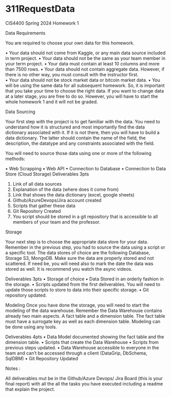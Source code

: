 # 311RequestData
CIS4400 Spring 2024
Homework 1


Data Requirements

You are required to choose your own data for this homework. 

•	Your data should not come from Kaggle, or any main data source included in term project.
•	Your data should not be the same as your team member in your term project.
•	Your data must contain at least 10 columns and more than 7500 rows. 
•	Your data should not contain aggregate data. However, if there is no other way, you must consult with the instructor first.  
•	Your data should not be stock market data or bitcoin market data.
•	You will be using the same data for all subsequent homework. So, it is important that you take your time to choose the right data. If you want to change data at a later stage, you are free to do so. However, you will have to start the whole homework 1 and it will not be graded. 

Data Sourcing 

Your first step with the project is to get familiar with the data. You need to understand how it is structured and most importantly find the data dictionary associated with it. If it is not there, then you will have to build a data dictionary. The latter should contain the name of the field, the description, the datatype and any constraints associated with the field. 

You will need to source those data using one or more of the following methods: 

•	Web Scrapping
•	Web API
•	Connection to Database
•	Connection to Data Store (Cloud Storage)
Deliverables 3pts

1.	Link of all data sources 
2.	Explanation of the data (where does it come from)
3.	Link that shows the data dictionary (excel, google sheets)
4.	Github/AzureDevops/Jira account created
5.	Scripts that gather these data
6.	Git Repository Created
7.	You script should be stored in a git repository that is accessible to all members of your team and the professor. 

Storage

Your next step is to choose the appropriate data store for your data. Remember in the previous step, you had to source the data using a script or a specific tool. The data stores of choice are the following Database, Storage S3, MongoDB. Make sure the data are properly stored and not scattered. If need be, you will need also to mark the date the data was stored as well. It is recommend you watch the async videos.

Deliverables 3pts
•	Storage of choice
•	Data Stored in an orderly fashion in the storage.
•	Scripts updated from the first deliverables. You will need to update those scripts to store to data into their specific storage.
•	Git repository updated.

Modeling 
Once you have done the storage, you will need to start the modeling of the data warehouse. Remember the Data Warehouse contains already two main aspects. A fact table and a dimension table. The fact table must have a surrogate key as well as each dimension table. Modeling can be done using any tools. 

Deliverables 4pts
•	Data Model documented showing the fact table and the dimension table.
•	Scripts that create the Data Warehouse 
•	Scripts from previous steps updated.
•	Data Warehouse accessible to everyone in the team and can’t be accessed through a client (DataGrip, DbSchema, SqlDBM)
•	Git Repository Updated

Notes : 

All deliverables mut be in the Github/Azure Devops/ Jira Board (this is your final report) with all the all the tasks you have executed including a readme that explain the project. 



